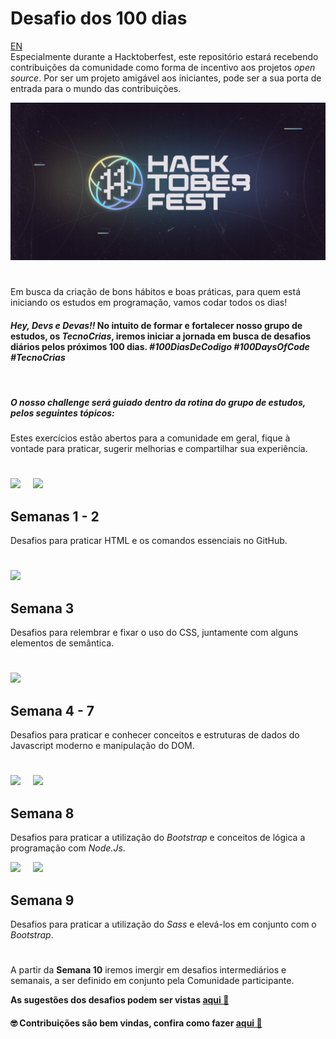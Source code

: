 # **Desafio dos 100 dias**
[EN](/translate/README_EN.md)
<br/>
Especialmente durante a Hacktoberfest, este repositório estará recebendo contribuições da comunidade como forma de incentivo aos projetos _open source_. Por ser um projeto amigável aos iniciantes, pode ser a sua porta de entrada para o mundo das contribuições.

![image](https://github.com/ManuCoutinho/100DaysOfCode/blob/main/hacktoberfest_logo.png)

#
 Em busca da criação de bons hábitos e boas práticas, para quem está iniciando os estudos em programação, vamos codar todos os dias!
&nbsp;
#### <p> _Hey, Devs e Devas!!_ No intuito de formar e fortalecer nosso grupo de estudos, os _TecnoCrias_, iremos iniciar a jornada em busca de desafios diários pelos próximos **100** dias. _#100DiasDeCodigo #100DaysOfCode #TecnoCrias_</p>
&nbsp;
##### **O nosso _challenge_ será guiado dentro da rotina do grupo de estudos, pelos seguintes tópicos:**

Estes exercícios estão abertos para a comunidade em geral, fique à vontade para praticar, sugerir melhorias e compartilhar sua experiência. 

<div>

#
<img src="https://img.shields.io/badge/HTML5-E34F26?style=for-the-badge&logo=html5&logoColor=white" style = "margin-right: 16px">
<img src="https://img.shields.io/badge/GitHub-100000?style=for-the-badge&logo=github&logoColor=white">

## Semanas 1 - 2
Desafios para praticar HTML e os comandos essenciais no GitHub.
</div>

#
<div>
<img src="https://img.shields.io/badge/CSS3-1572B6?style=for-the-badge&logo=css3&logoColor=white">


## Semana 3
Desafios para relembrar e fixar o uso do CSS, juntamente com alguns elementos de semântica.
</div>

#
<div>
<img src="https://img.shields.io/badge/JavaScript-F7DF1E?style=for-the-badge&logo=javascript&logoColor=black">

## Semana 4 - 7
Desafios para praticar e conhecer conceitos e estruturas de dados do Javascript moderno e manipulação do DOM.
</div>

#
<div>
<img src="https://img.shields.io/badge/Bootstrap-563D7C?style=for-the-badge&logo=bootstrap&logoColor=white" style = "margin-right: 16px">
<img src="https://img.shields.io/badge/Node.js-43853D?style=for-the-badge&logo=node.js&logoColor=white">

## Semana 8
Desafios para praticar a utilização do _Bootstrap_ e conceitos de lógica a programação com  _Node.Js_.
</div>

<div>
<img src="https://img.shields.io/badge/Bootstrap-563D7C?style=for-the-badge&logo=bootstrap&logoColor=white" style = "margin-right: 16px">
<img src="https://img.shields.io/badge/Sass-CC6699?style=for-the-badge&logo=sass&logoColor=white">

## Semana 9

Desafios para praticar a utilização do  _Sass_ e elevá-los em conjunto com o _Bootstrap_.
</div>

#
A partir da __Semana 10__ iremos imergir em desafios intermediários e semanais, a ser definido em conjunto pela Comunidade participante.

__As sugestões dos desafios podem ser vistas [aqui 🔗](https://github.com/ManuCoutinho/100DaysOfCode/blob/main/diario-de-bordo.md)__

#### 🤓 Contribuições são bem vindas, confira como fazer [aqui 🔗](https://github.com/ManuCoutinho/100DaysOfCode/blob/main/CONTRIBUTING.md)